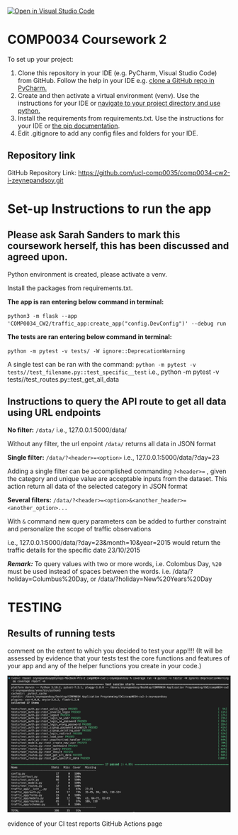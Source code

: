 [![Open in Visual Studio Code](https://classroom.github.com/assets/open-in-vscode-c66648af7eb3fe8bc4f294546bfd86ef473780cde1dea487d3c4ff354943c9ae.svg)](https://classroom.github.com/online_ide?assignment_repo_id=10410173&assignment_repo_type=AssignmentRepo)
# COMP0034 Coursework 2 

To set up your project:

1. Clone this repository in your IDE (e.g. PyCharm, Visual Studio Code) from GitHub. Follow the help in your IDE
   e.g. [clone a GitHub repo in PyCharm.](https://www.jetbrains.com/help/pycharm/manage-projects-hosted-on-github.html#clone-from-GitHub)
2. Create and then activate a virtual environment (venv). Use the instructions for your IDE
   or [navigate to your project directory and use python.](https://packaging.python.org/guides/installing-using-pip-and-virtual-environments/)
3. Install the requirements from requirements.txt. Use the instructions for your IDE
   or [the pip documentation](https://pip.pypa.io/en/latest/user_guide/#requirements-files).
4. Edit .gitignore to add any config files and folders for your IDE. 


## Repository link

GitHub Repository Link: https://github.com/ucl-comp0035/comp0034-cw2-i-zeynepandsoy.git


# Set-up Instructions to run the app 

## Please ask Sarah Sanders to mark this coursework herself, this has been discussed and agreed upon.

Python environment is created, please activate a venv.

Install the packages from requirements.txt.

**The app is ran entering below command in terminal:**

`python3 -m flask --app 'COMP0034_CW2/traffic_app:create_app("config.DevConfig")' --debug run`

**The tests are ran entering below command in terminal:**

`python -m pytest -v tests/ -W ignore::DeprecationWarning`

A single test can be ran with the command: `python -m pytest -v tests//test_filename.py::test_specific__test`
i.e., python -m pytest -v tests//test_routes.py::test_get_all_data


## Instructions to query the API route to get all data using URL endpoints

**No filter:** `/data/` i.e., 127.0.0.1:5000/data/ 

Without any filter, the url enpoint `/data/` returns all data in JSON format

**Single filter:** `/data/?<header>=<option>` i.e., 127.0.0.1:5000/data/?day=23

Adding a single filter can be accomplished commanding `?<header>=` , given the category and unique value are acceptable inputs from the dataset. This action return all data of the selected category in JSON format

**Several filters:** `/data/?<header>=<option>&<another_header>=<another_option>...` 

With `&` command new query parameters can be added to further constraint and personalize the scope of traffic observations

i.e., 127.0.0.1:5000/data/?day=23&month=10&year=2015 would return the traffic details for the specific date 23/10/2015

***Remark:*** To query values with two or more words, i.e. Colombus Day, `%20` must be used instead of spaces between the words. i.e. /data/?holiday=Columbus%20Day, or /data/?holiday=New%20Years%20Day

# TESTING

## Results of running tests

comment on the extent to which you decided to test your app!!!!
(It will be assessed by evidence that your tests test the core functions and features of your app and any of the helper functions you create in your code.)

![Evidence of running Test Results and Coverage Reports](/traffic_app/static/assets/TestResults-CoverageReport.png)

evidence of your CI test reports
GitHub Actions page